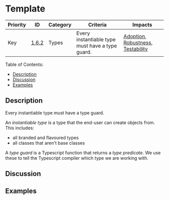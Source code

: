 # Template

Priority | ID | Category | Criteria | Impacts
---------|----|----------|----------|--------
Key | [1.6.2][1.6.2] | Types | Every instantiable type must have a type guard. | [Adoption][ADOPTION], [Robustness][ROBUSTNESS], [Testability][TESTABILITY]

Table of Contents:
- [Description](#description)
- [Discussion](#discussion)
- [Examples](#examples)

## Description

Every instantiable type must have a type guard.

An _instantiable type_ is a type that the end-user can create objects from. This includes:

* all branded and flavoured types
* all classes that aren't base classes

A _type guard_ is a Typescript function that returns a _type predicate_. We use these to tell the Typescript compiler which type we are working with.

## Discussion

## Examples

[ADOPTION]: ../../impacted-areas/ADOPTION.md
[CONTRIBUTIONS]: ../../impacted-areas/CONTRIBUTIONS.md
[CORRECTNESS]: ../../impacted-areas/CORRECTNESS.md
[GOVERNANCE]: ../../impacted-areas/GOVERNANCE.md
[PROJECT-MAINTENANCE]: ../../impacted-areas/PROJECT-MAINTENANCE.md
[ROBUSTNESS]: ../../impacted-areas/ROBUSTNESS.md
[SECURITY]: ../../impacted-areas/SECURITY.md
[TESTABILITY]: ../../impacted-areas/TESTABILITY.md
[1.6.2]: ./1.6.2.md